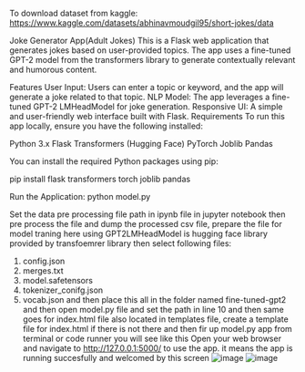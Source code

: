 
To download dataset from kaggle:
https://www.kaggle.com/datasets/abhinavmoudgil95/short-jokes/data


Joke Generator App(Adult Jokes)
This is a Flask web application that generates jokes based on user-provided topics. The app uses a fine-tuned GPT-2 model from the transformers library to generate contextually relevant and humorous content.

Features
User Input: Users can enter a topic or keyword, and the app will generate a joke related to that topic.
NLP Model: The app leverages a fine-tuned GPT-2 LMHeadModel for joke generation.
Responsive UI: A simple and user-friendly web interface built with Flask.
Requirements
To run this app locally, ensure you have the following installed:

Python 3.x
Flask
Transformers (Hugging Face)
PyTorch
Joblib
Pandas

You can install the required Python packages using pip:

pip install flask transformers torch joblib pandas

Run the Application:
python model.py

Set the data pre processing file path in ipynb file in jupyter notebook then pre process the file and dump the processed csv file, prepare the file for model traning here using GPT2LMHeadModel is hugging face library provided by transfoemrer library then select following files:
1. config.json
2. merges.txt
3. model.safetensors
4. tokenizer_conifg.json
5. vocab.json
and then place this all in the folder named fine-tuned-gpt2 and then open model.py file and set the path in line 10 and then same goes for index.html file also located in templates file, create a template file for index.html if there is not there and then fir up model.py app from terminal or code runner you will see like this Open your web browser and navigate to http://127.0.0.1:5000/ to use the app.
it means the app is running succesfully and welcomed by this screen
![image](https://github.com/user-attachments/assets/f1cb5ad6-3d6d-4d44-9e68-b37a7e6b86cf)
![image](https://github.com/user-attachments/assets/11ddd218-4019-4e4b-89c6-4b1488594af4)

